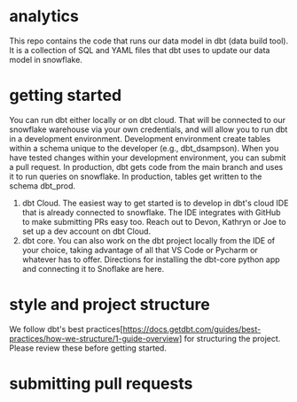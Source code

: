 # analytics

This repo contains the code that runs our data model in dbt (data build tool).  It is a collection of SQL and YAML files that dbt uses to update our data model in snowflake.  

# getting started 

You can run dbt either locally or on dbt cloud. That will be connected to our snowflake warehouse via your own credentials, and will allow you to run dbt in a development environment. Development environment create tables within a schema unique to the developer (e.g., dbt_dsampson). When you have tested changes within your development environment, you can submit a pull request. In production, dbt gets code from the main branch and uses it to run queries on snowflake. In production, tables get written to the schema dbt_prod.  

1. dbt Cloud. The easiest way to get started is to develop in dbt's cloud IDE that is already connected to snowflake. The IDE integrates with GitHub to make submitting PRs easy too. Reach out to Devon, Kathryn or Joe to set up a dev account on dbt Cloud. 
2. dbt core. You can also work on the dbt project locally from the IDE of your choice, taking advantage of all that VS Code or Pycharm or whatever has to offer.  Directions for installing the dbt-core python app and connecting it to Snoflake are here. 

# style and project structure 

We follow dbt's best practices[https://docs.getdbt.com/guides/best-practices/how-we-structure/1-guide-overview] for structuring the project.  Please review these before getting started. 

# submitting pull requests 
